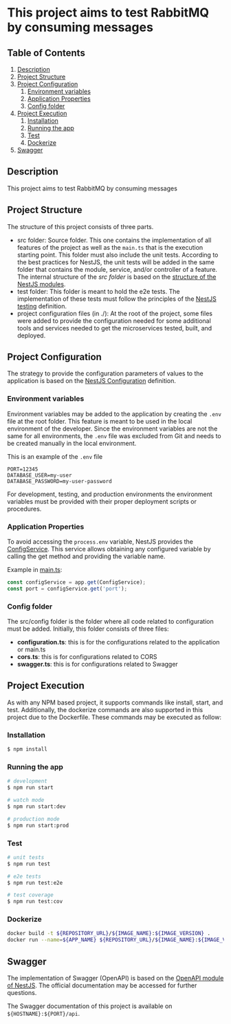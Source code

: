 # This project aims to test RabbitMQ by consuming messages

## Table of Contents
1. [Description](#description)
2. [Project Structure](#project-structure)
3. [Project Configuration](#project-configuration)
    1. [Environment variables](#environment-variables)
    2. [Application Properties](#application-properties)
    3. [Config folder](#config-folder)
4. [Project Execution](#project-execution)
    1. [Installation](#installation)
    2. [Running the app](#running-the-app)
    3. [Test](#test)
    4. [Dockerize](#dockerize)
5. [Swagger](#swagger)

## Description
This project aims to test RabbitMQ by consuming messages

## Project Structure
The structure of this project consists of three parts.
- src folder: Source folder. This one contains the implementation of all features of the project as well as the `main.ts` that is the execution starting point. This folder must also include the unit tests. According to the best practices for NestJS, the unit tests will be added in the same folder that contains the module, service, and/or controller of a feature. The internal structure of the *src folder* is based on the [structure of the NestJS modules](https://docs.nestjs.com/modules).
- test folder: This folder is meant to hold the e2e tests. The implementation of these tests must follow the principles of the [NestJS testing](https://docs.nestjs.com/fundamentals/testing#end-to-end-testing) definition.
- project configuration files (in ./): At the root of the project, some files were added to provide the configuration needed for some additional tools and services needed to get the microservices tested, built, and deployed.

## Project Configuration
The strategy to provide the configuration parameters of values to the application is based on the [NestJS Configuration](https://docs.nestjs.com/techniques/configuration) definition.

### Environment variables
Environment variables may be added to the application by creating the `.env` file at the root folder. This feature is meant to be used in the local environment of the developer. Since the environment variables are not the same for all environments, the `.env` file was excluded from Git and needs to be created manually in the local environment.

This is an example of the `.env` file
```properties
PORT=12345
DATABASE_USER=my-user
DATABASE_PASSWORD=my-user-password
```

For development, testing, and production environments the environment variables must be provided with their proper deployment scripts or procedures.

### Application Properties
To avoid accessing the `process.env` variable, NestJS provides the [ConfigService](https://docs.nestjs.com/techniques/configuration#using-the-configservice). This service allows obtaining any configured variable by calling the get method and providing the variable name.

Example in [main.ts](.\src\main.ts):
```javascript
const configService = app.get(ConfigService);
const port = configService.get('port');
```

### Config folder
The src/config folder is the folder where all code related to configuration must be added. Initially, this folder consists of three files:
- **configuration.ts**: this is for the configurations related to the application or main.ts
- **cors.ts**: this is for configurations related to CORS
- **swagger.ts**: this is for configurations related to Swagger

## Project Execution
As with any NPM based project, it supports commands like install, start, and test. Additionally, the dockerize commands are also supported in this project due to the Dockerfile. These commands may be executed as follow:

### Installation

```bash
$ npm install
```

### Running the app

```bash
# development
$ npm run start

# watch mode
$ npm run start:dev

# production mode
$ npm run start:prod
```

### Test

```bash
# unit tests
$ npm run test

# e2e tests
$ npm run test:e2e

# test coverage
$ npm run test:cov
```

### Dockerize
```bash
docker build -t ${REPOSITORY_URL}/${IMAGE_NAME}:${IMAGE_VERSION} .
docker run --name=${APP_NAME} ${REPOSITORY_URL}/${IMAGE_NAME}:${IMAGE_VERSION}
```

## Swagger
The implementation of Swagger (OpenAPI) is based on the [OpenAPI module of NestJS](https://docs.nestjs.com/openapi/introduction). The official documentation may be accessed for further questions.

The Swagger documentation of this project is available on `${HOSTNAME}:${PORT}/api`.
